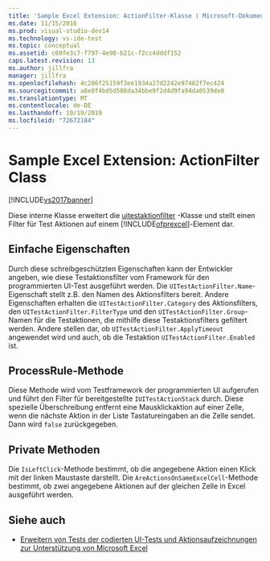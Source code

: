 ```yaml
---
title: 'Sample Excel Extension: ActionFilter-Klasse | Microsoft-Dokumentation'
ms.date: 11/15/2016
ms.prod: visual-studio-dev14
ms.technology: vs-ide-test
ms.topic: conceptual
ms.assetid: c69fe3c7-f797-4e90-b21c-f2cc4dddf152
caps.latest.revision: 13
ms.author: jillfra
manager: jillfra
ms.openlocfilehash: 4c286f25159f3ee1934a27d2242e97482f7ec424
ms.sourcegitcommit: a8e8f4bd5d508da34bbe9f2d4d9fa94da0539de0
ms.translationtype: MT
ms.contentlocale: de-DE
ms.lasthandoff: 10/19/2019
ms.locfileid: "72672184"
---
```

# <a name="sample-excel-extension-actionfilter-class"></a>Sample Excel Extension: ActionFilter Class
[!INCLUDE[vs2017banner](../includes/vs2017banner.md)]

Diese interne Klasse erweitert die [uitestaktionfilter](/previous-versions/visualstudio/visual-studio-2012/dd985757(v=vs.110)) -Klasse und stellt einen Filter für Test Aktionen auf einem [!INCLUDE[ofprexcel](../includes/ofprexcel-md.md)]-Element dar.

## <a name="simple-properties"></a>Einfache Eigenschaften
 Durch diese schreibgeschützten Eigenschaften kann der Entwickler angeben, wie diese Testaktionsfilter vom Framework für den programmierten UI-Test ausgeführt werden. Die `UITestActionFilter.Name`-Eigenschaft stellt z.B. den Namen des Aktionsfilters bereit. Andere Eigenschaften erhalten die `UITestActionFilter.Category` des Aktionsfilters, den `UITestActionFilter.FilterType` und den `UITestActionFilter.Group`-Namen für die Testaktionen, die mithilfe diese Testaktionsfilters gefiltert werden. Andere stellen dar, ob `UITestActionFilter.ApplyTimeout` angewendet wird und auch, ob die Testaktion `UITestActionFilter.Enabled` ist.

## <a name="processrule-method"></a>ProcessRule-Methode
 Diese Methode wird vom Testframework der programmierten UI aufgerufen und führt den Filter für bereitgestellte `IUITestActionStack` durch. Diese spezielle Überschreibung entfernt eine Mausklickaktion auf einer Zelle, wenn die nächste Aktion in der Liste Tastatureingaben an die Zelle sendet. Dann wird `false` zurückgegeben.

## <a name="private-methods"></a>Private Methoden
 Die `IsLeftClick`-Methode bestimmt, ob die angegebene Aktion einen Klick mit der linken Maustaste darstellt. Die `AreActionsOnSameExcelCell`-Methode bestimmt, ob zwei angegebene Aktionen auf der gleichen Zelle in Excel ausgeführt werden.

## <a name="see-also"></a>Siehe auch

- [Erweitern von Tests der codierten UI-Tests und Aktionsaufzeichnungen zur Unterstützung von Microsoft Excel](../test/extending-coded-ui-tests-and-action-recordings-to-support-microsoft-excel.md)
